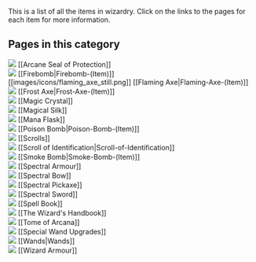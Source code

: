 This is a list of all the items in wizardry. Click on the links to the pages for each item for more information.

## Pages in this category
![](https://github.com/Electroblob77/Wizardry/blob/1.12.2/src/main/resources/assets/ebwizardry/textures/items/armour_upgrade.png) [[Arcane Seal of Protection]]  
![](https://github.com/Electroblob77/Wizardry/blob/1.12.2/src/main/resources/assets/ebwizardry/textures/items/firebomb.png) [[Firebomb|Firebomb-(Item)]]   
[[images/icons/flaming_axe_still.png]] [[Flaming Axe|Flaming-Axe-(Item)]]  
![](https://github.com/Electroblob77/Wizardry/blob/1.12.2/src/main/resources/assets/ebwizardry/textures/items/frost_axe.png) [[Frost Axe|Frost-Axe-(Item)]]  
![](https://github.com/Electroblob77/Wizardry/blob/1.12.2/src/main/resources/assets/ebwizardry/textures/items/magic_crystal.png) [[Magic Crystal]]  
![](https://github.com/Electroblob77/Wizardry/blob/1.12.2/src/main/resources/assets/ebwizardry/textures/items/magic_silk.png) [[Magical Silk]]  
![](https://github.com/Electroblob77/Wizardry/blob/1.12.2/src/main/resources/assets/ebwizardry/textures/items/mana_flask.png) [[Mana Flask]]  
![](https://github.com/Electroblob77/Wizardry/blob/1.12.2/src/main/resources/assets/ebwizardry/textures/items/poison_bomb.png) [[Poison Bomb|Poison-Bomb-(Item)]]  
![](https://github.com/Electroblob77/Wizardry/blob/1.12.2/src/main/resources/assets/ebwizardry/textures/items/scroll.png) [[Scrolls]]  
![](https://github.com/Electroblob77/Wizardry/blob/1.12.2/src/main/resources/assets/ebwizardry/textures/items/identification_scroll.png) [[Scroll of Identification|Scroll-of-Identification]]  
![](https://github.com/Electroblob77/Wizardry/blob/1.12.2/src/main/resources/assets/ebwizardry/textures/items/smoke_bomb.png) [[Smoke Bomb|Smoke-Bomb-(Item)]]  
![](https://github.com/Electroblob77/Wizardry/blob/1.12.2/src/main/resources/assets/ebwizardry/textures/items/spectral_helmet.png) [[Spectral Armour]]  
![](https://github.com/Electroblob77/Wizardry/blob/1.12.2/src/main/resources/assets/ebwizardry/textures/items/spectral_bow_standby.png) [[Spectral Bow]]  
![](https://github.com/Electroblob77/Wizardry/blob/1.12.2/src/main/resources/assets/ebwizardry/textures/items/spectral_pickaxe.png) [[Spectral Pickaxe]]  
![](https://github.com/Electroblob77/Wizardry/blob/1.12.2/src/main/resources/assets/ebwizardry/textures/items/spectral_sword.png) [[Spectral Sword]]  
![](https://github.com/Electroblob77/Wizardry/blob/1.12.2/src/main/resources/assets/ebwizardry/textures/items/spell_book.png) [[Spell Book]]  
![](https://github.com/Electroblob77/Wizardry/blob/1.12.2/src/main/resources/assets/ebwizardry/textures/items/wizard_handbook.png) [[The Wizard's Handbook]]  
![](https://github.com/Electroblob77/Wizardry/blob/1.12.2/src/main/resources/assets/ebwizardry/textures/items/arcane_tome.png) [[Tome of Arcana]]  
![](https://github.com/Electroblob77/Wizardry/blob/1.12.2/src/main/resources/assets/ebwizardry/textures/items/upgrade_condenser.png) [[Special Wand Upgrades]]  
![](https://github.com/Electroblob77/Wizardry/blob/1.12.2/src/main/resources/assets/ebwizardry/textures/items/wand_master.png) [[Wands|Wands]]  
![](https://github.com/Electroblob77/Wizardry/blob/1.12.2/src/main/resources/assets/ebwizardry/textures/items/wizard_hat.png) [[Wizard Armour]]  